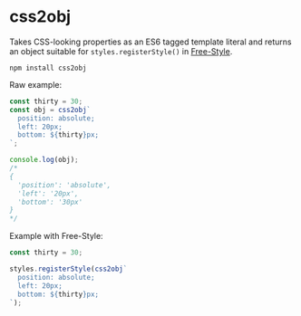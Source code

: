# css2obj

Takes CSS-looking properties as an ES6 tagged template literal and returns an object suitable for `styles.registerStyle()` in [Free-Style](https://github.com/blakeembrey/free-style).

```
npm install css2obj
```

Raw example:

```js
const thirty = 30;
const obj = css2obj`
  position: absolute;
  left: 20px;
  bottom: ${thirty}px;
`;

console.log(obj);
/*
{
  'position': 'absolute',
  'left': '20px',
  'bottom': '30px'
}
*/
```

Example with Free-Style:

```js
const thirty = 30;

styles.registerStyle(css2obj`
  position: absolute;
  left: 20px;
  bottom: ${thirty}px;
`);
```
